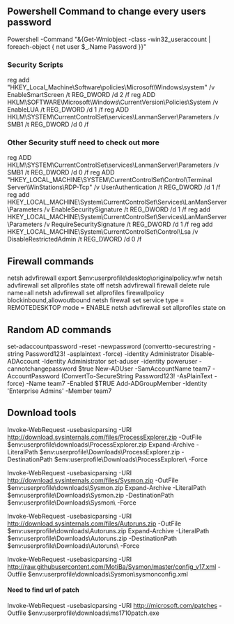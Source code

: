 ## Powershell Command to change every users password
Powershell -Command "&{Get-Wmiobject -class -win32_useraccount | foreach-object { net user $_.Name Password }}"

### Security Scripts 
reg add "HKEY_Local_Machine\Software\policies\Microsoft\Windows\system" /v EnableSmartScreen /t REG_DWORD /d 2 /f
reg ADD HKLM\SOFTWARE\Microsoft\Windows\CurrentVersion\Policies\System /v EnableLUA /t REG_DWORD /d 1 /f
reg ADD HKLM\SYSTEM\CurrentControlSet\services\LanmanServer\Parameters /v SMB1 /t REG_DWORD /d 0 /f 

### Other Security stuff need to check out more
reg ADD HKLM\SYSTEM\CurrentControlSet\services\LanmanServer\Parameters /v SMB1 /t REG_DWORD /d 0 /f 
reg ADD "HKEY_LOCAL_MACHINE\SYSTEM\CurrentControlSet\Control\Terminal Server\WinStations\RDP-Tcp" /v UserAuthentication /t REG_DWORD /d 1 /f
reg add HKEY_LOCAL_MACHINE\System\CurrentControlSet\Services\LanManServer\Parameters /v EnableSecuritySignature /t REG_DWORD /d 1 /f
reg add HKEY_LOCAL_MACHINE\System\CurrentControlSet\Services\LanManServer\Parameters /v RequireSecuritySignature /t REG_DWORD /d 1 /f
reg add HKEY_LOCAL_MACHINE\System\CurrentControlSet\Control\Lsa /v DisableRestrictedAdmin /t REG_DWORD /d 0 /f


## Firewall commands
netsh advfirewall export $env:userprofile\desktop\originalpolicy.wfw
netsh advfirewall set allprofiles state off
netsh advfirewall firewall delete rule name=all
netsh advfirewall set allprofiles firewallpolicy blockinbound,allowoutbound
netsh firewall set service type = REMOTEDESKTOP mode = ENABLE
netsh advfirewall set allprofiles state on



## Random AD commands
set-adaccountpassword -reset -newpassword (convertto-securestring -string Password123! -asplaintext -force) -identity Administrator
Disable-ADAccount -Identity Administrator
set-aduser -identity poweruser -cannotchangepassword $true
New-ADUser -SamAccountName team7 -AccountPassword (ConvertTo-SecureString Password123! -AsPlainText -force) -Name team7 -Enabled $TRUE
Add-ADGroupMember -Identity 'Enterprise Admins' -Member team7

## Download tools
Invoke-WebRequest -usebasicparsing -URI http://download.sysinternals.com/files/ProcessExplorer.zip -OutFile $env:userprofile\downloads\ProcessExplorer.zip
Expand-Archive -LiteralPath $env:userprofile\Downloads\ProcessExplorer.zip -DestinationPath $env:userprofile\Downloads\ProcessExplorer\ -Force

Invoke-WebRequest -usebasicparsing -URI http://download.sysinternals.com/files/Sysmon.zip -OutFile $env:userprofile\downloads\Sysmon.zip
Expand-Archive -LiteralPath $env:userprofile\Downloads\Sysmon.zip -DestinationPath $env:userprofile\Downloads\Sysmon\ -Force

Invoke-WebRequest -usebasicparsing -URI http://download.sysinternals.com/files/Autoruns.zip -OutFile $env:userprofile\downloads\Autoruns.zip
Expand-Archive -LiteralPath $env:userprofile\Downloads\Autoruns.zip -DestinationPath $env:userprofile\Downloads\Autoruns\ -Force

Invoke-WebRequest -usebasicparsing -URI http://raw.githubusercontent.com/MotiBa/Sysmon/master/config_v17.xml -Outfile $env:userprofile\downloads\Sysmon\sysmonconfig.xml

#### Need to find url of patch
Invoke-WebRequest -usebasicparsing -URI http://microsoft.com/patches -Outfile $env:userprofile\downloads\ms1710patch.exe

